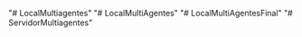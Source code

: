"# LocalMultiagentes" 
"# LocalMultiAgentes" 
"# LocalMultiAgentesFinal" 
"# ServidorMultiagentes" 
